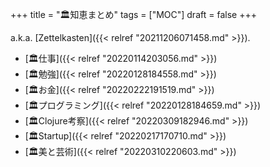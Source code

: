 +++
title = "🏛知恵まとめ"
tags = ["MOC"]
draft = false
+++

a.k.a. [Zettelkasten]({{< relref "20211206071458.md" >}}).

-   [🏛仕事]({{< relref "20220114203056.md" >}})
-   [🏛勉強]({{< relref "20220128184558.md" >}})
-   [🏛お金]({{< relref "20220222191519.md" >}})
-   [🏛プログラミング]({{< relref "20220128184659.md" >}})
-   [🏛Clojure考察]({{< relref "20220309182946.md" >}})
-   [🏛Startup]({{< relref "20220217170710.md" >}})
-   [🏛美と芸術]({{< relref "20220310220603.md" >}})
